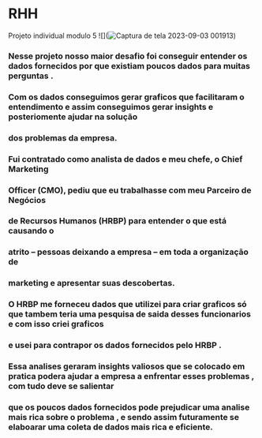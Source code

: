 # RHH
Projeto individual modulo 5
![](![Captura de tela 2023-09-03 001913](https://github.com/Aron151281/RHH/assets/132007858/6d24daff-53b7-4a9d-9253-bdd1a741e104))
### Nesse projeto nosso maior desafio foi conseguir entender os dados fornecidos por que existiam poucos dados para muitas perguntas .
### Com os dados conseguimos gerar graficos que facilitaram o entendimento e assim conseguimos gerar insights e posteriomente ajudar na solução 
### dos problemas da empresa.
### Fui contratado como analista de dados e meu chefe, o Chief Marketing 
### Officer (CMO), pediu que eu trabalhasse com meu Parceiro de Negócios 
### de Recursos Humanos (HRBP) para entender o que está causando o
### atrito – pessoas deixando a empresa – em toda a organização de
### marketing e apresentar suas descobertas.
### O HRBP me forneceu dados que utilizei para criar graficos só que tambem teria uma pesquisa de saida desses funcionarios e com isso criei graficos 
### e usei para contrapor os dados fornecidos pelo HRBP .
### Essa analises geraram insights valiosos que se colocado em pratica podera ajudar a empresa a enfrentar esses problemas , com tudo deve se salientar 
### que os poucos dados fornecidos pode prejudicar uma analise mais rica sobre o problema , e sendo assim futuramente se elaboarar uma coleta de dados mais rica e eficiente.

